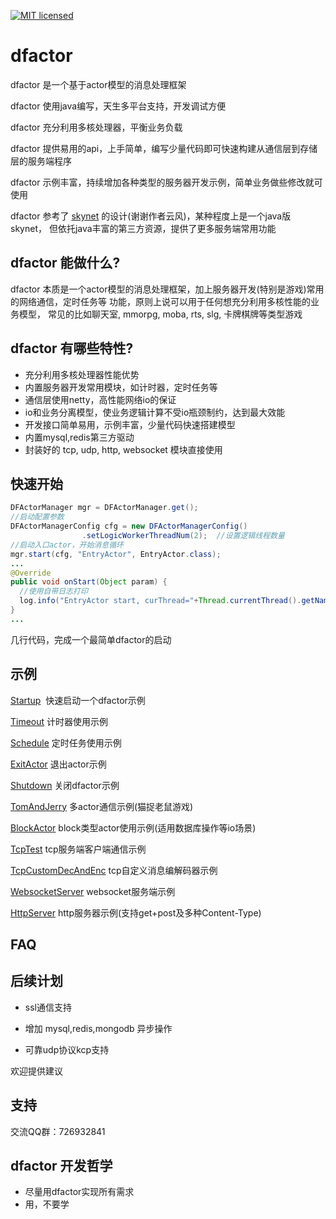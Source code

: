 [![MIT licensed](https://img.shields.io/badge/license-MIT-blue.svg)](./LICENSE)

# dfactor

dfactor 是一个基于actor模型的消息处理框架

dfactor 使用java编写，天生多平台支持，开发调试方便

dfactor 充分利用多核处理器，平衡业务负载

dfactor 提供易用的api，上手简单，编写少量代码即可快速构建从通信层到存储层的服务端程序

dfactor 示例丰富，持续增加各种类型的服务器开发示例，简单业务做些修改就可使用

dfactor 参考了 [skynet](https://github.com/cloudwu/skynet) 的设计(谢谢作者云风)，某种程度上是一个java版skynet，
但依托java丰富的第三方资源，提供了更多服务端常用功能


## dfactor 能做什么?

dfactor 本质是一个actor模型的消息处理框架，加上服务器开发(特别是游戏)常用的网络通信，定时任务等
功能，原则上说可以用于任何想充分利用多核性能的业务模型，
常见的比如聊天室, mmorpg, moba, rts, slg, 卡牌棋牌等类型游戏


## dfactor 有哪些特性?
- 充分利用多核处理器性能优势
- 内置服务器开发常用模块，如计时器，定时任务等
- 通信层使用netty，高性能网络io的保证
- io和业务分离模型，使业务逻辑计算不受io瓶颈制约，达到最大效能
- 开发接口简单易用，示例丰富，少量代码快速搭建模型
- 内置mysql,redis第三方驱动
- 封装好的 tcp, udp, http, websocket 模块直接使用


## 快速开始
```java
DFActorManager mgr = DFActorManager.get();
//启动配置参数
DFActorManagerConfig cfg = new DFActorManagerConfig()
				.setLogicWorkerThreadNum(2);  //设置逻辑线程数量
//启动入口actor，开始消息循环		
mgr.start(cfg, "EntryActor", EntryActor.class);
...
@Override
public void onStart(Object param) {
  //使用自带日志打印
  log.info("EntryActor start, curThread="+Thread.currentThread().getName());
}
...
```

几行代码，完成一个最简单dfactor的启动



## 示例

[Startup](src/test/java/fun/lib/actor/example/Startup.java)  快速启动一个dfactor示例

[Timeout](src/test/java/fun/lib/actor/example/Timeout.java)  计时器使用示例

[Schedule](src/test/java/fun/lib/actor/example/Schedule.java)  定时任务使用示例

[ExitActor](src/test/java/fun/lib/actor/example/ExitActor.java)  退出actor示例

[Shutdown](src/test/java/fun/lib/actor/example/Shutdown.java)  关闭dfactor示例

[TomAndJerry](src/test/java/fun/lib/actor/example/TomAndJerry.java)  多actor通信示例(猫捉老鼠游戏)

[BlockActor](src/test/java/fun/lib/actor/example/BlockActor.java)  block类型actor使用示例(适用数据库操作等io场景)

[TcpTest](src/test/java/fun/lib/actor/example/TcpTest.java)  tcp服务端客户端通信示例

[TcpCustomDecAndEnc](src/test/java/fun/lib/actor/example/TcpCustomDecAndEnc.java)  tcp自定义消息编解码器示例

[WebsocketServer](src/test/java/fun/lib/actor/example/WebsocketServer.java)  websocket服务端示例

[HttpServer](src/test/java/fun/lib/actor/example/HttpServer.java)  http服务器示例(支持get+post及多种Content-Type)

## FAQ


## 后续计划

- ssl通信支持

- 增加 mysql,redis,mongodb 异步操作

- 可靠udp协议kcp支持

欢迎提供建议


## 支持

交流QQ群：726932841



## dfactor 开发哲学

- 尽量用dfactor实现所有需求
- 用，不要学

